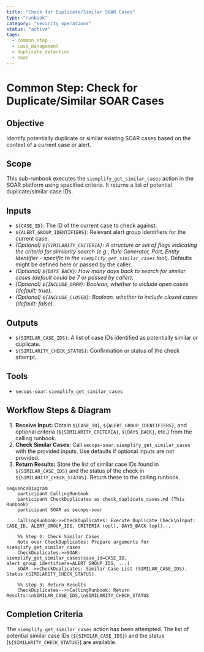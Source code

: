 ```yaml
---
title: "Check for Duplicate/Similar SOAR Cases"
type: "runbook"
category: "security_operations"
status: "active"
tags:
  - common_step
  - case_management
  - duplicate_detection
  - soar
---
```


# Common Step: Check for Duplicate/Similar SOAR Cases

## Objective

Identify potentially duplicate or similar existing SOAR cases based on the context of a current case or alert.

## Scope

This sub-runbook executes the `siemplify_get_similar_cases` action in the SOAR platform using specified criteria. It returns a list of potential duplicate/similar case IDs.

## Inputs

*   `${CASE_ID}`: The ID of the current case to check against.
*   `${ALERT_GROUP_IDENTIFIERS}`: Relevant alert group identifiers for the current case.
*   *(Optional) `${SIMILARITY_CRITERIA}`: A structure or set of flags indicating the criteria for similarity search (e.g., Rule Generator, Port, Entity Identifier - specific to the `siemplify_get_similar_cases` tool).* Defaults might be defined here or passed by the caller.
*   *(Optional) `${DAYS_BACK}`: How many days back to search for similar cases (default could be 7 or passed by caller).*
*   *(Optional) `${INCLUDE_OPEN}`: Boolean, whether to include open cases (default: true).*
*   *(Optional) `${INCLUDE_CLOSED}`: Boolean, whether to include closed cases (default: false).*

## Outputs

*   `${SIMILAR_CASE_IDS}`: A list of case IDs identified as potentially similar or duplicate.
*   `${SIMILARITY_CHECK_STATUS}`: Confirmation or status of the check attempt.

## Tools

*   `secops-soar`: `siemplify_get_similar_cases`

## Workflow Steps & Diagram

1.  **Receive Input:** Obtain `${CASE_ID}`, `${ALERT_GROUP_IDENTIFIERS}`, and optional criteria (`${SIMILARITY_CRITERIA}`, `${DAYS_BACK}`, etc.) from the calling runbook.
2.  **Check Similar Cases:** Call `secops-soar.siemplify_get_similar_cases` with the provided inputs. Use defaults if optional inputs are not provided.
3.  **Return Results:** Store the list of similar case IDs found in `${SIMILAR_CASE_IDS}` and the status of the check in `${SIMILARITY_CHECK_STATUS}`. Return these to the calling runbook.

```mermaid
sequenceDiagram
    participant CallingRunbook
    participant CheckDuplicates as check_duplicate_cases.md (This Runbook)
    participant SOAR as secops-soar

    CallingRunbook->>CheckDuplicates: Execute Duplicate Check\nInput: CASE_ID, ALERT_GROUP_IDS, CRITERIA (opt), DAYS_BACK (opt)...

    %% Step 2: Check Similar Cases
    Note over CheckDuplicates: Prepare arguments for siemplify_get_similar_cases
    CheckDuplicates->>SOAR: siemplify_get_similar_cases(case_id=CASE_ID, alert_group_identifiers=ALERT_GROUP_IDS, ...)
    SOAR-->>CheckDuplicates: Similar Case List (SIMILAR_CASE_IDS), Status (SIMILARITY_CHECK_STATUS)

    %% Step 3: Return Results
    CheckDuplicates-->>CallingRunbook: Return Results:\nSIMILAR_CASE_IDS,\nSIMILARITY_CHECK_STATUS

```

## Completion Criteria

The `siemplify_get_similar_cases` action has been attempted. The list of potential similar case IDs (`${SIMILAR_CASE_IDS}`) and the status (`${SIMILARITY_CHECK_STATUS}`) are available.
